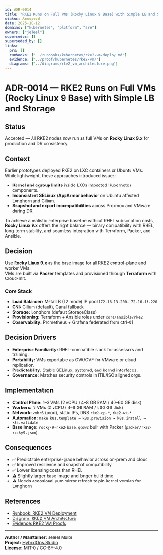 ```yaml
---
id: ADR-0014
title: "RKE2 Runs on Full VMs (Rocky Linux 9 Base) with Simple LB and Storage"
status: Accepted
date: 2025-10-12
domains: ["kubernetes", "platform", "sre"]
owners: ["jeleel"]
supersedes: []
superseded_by: []
links:
  prs: []
  runbooks: ["../runbooks/kubernetes/rke2-vm-deploy.md"]
  evidence: ["../proof/kubernetes/rke2-vm/"]
  diagrams: ["../diagrams/rke2_vm_architecture.png"]
---
```


# ADR-0014 — RKE2 Runs on Full VMs (Rocky Linux 9 Base) with Simple LB and Storage

## Status
Accepted — All RKE2 nodes now run as full VMs on **Rocky Linux 9.x** for production and DR consistency.

## Context
Earlier prototypes deployed RKE2 on LXC containers or Ubuntu VMs.  
While lightweight, these approaches introduced issues:
- **Kernel and cgroup limits** inside LXCs impacted Kubernetes components.  
- **Inconsistent SELinux /AppArmor behavior** on Ubuntu affected Longhorn and Cilium.  
- **Snapshot and export incompatibilities** across Proxmox and VMware during DR.

To achieve a realistic enterprise baseline without RHEL subscription costs,  
**Rocky Linux 9.x** offers the right balance — binary compatibility with RHEL,  
long-term stability, and seamless integration with Terraform, Packer, and Ansible.

## Decision
Use **Rocky Linux 9.x** as the base image for all RKE2 control-plane and worker VMs.  
VMs are built via **Packer** templates and provisioned through **Terraform** with Cloud-Init.

### Core Stack
- **Load Balancer:** MetalLB (L2 mode) IP pool `172.16.13.200–172.16.13.220`  
- **CNI:** Cilium (default), Canal fallback  
- **Storage:** Longhorn (default StorageClass)  
- **Provisioning:** Terraform + Ansible roles under `core/ansible/rke2`  
- **Observability:** Prometheus + Grafana federated from ctrl-01

## Decision Drivers
- **Enterprise Familiarity:** RHEL-compatible stack for assessors and training.  
- **Portability:** VMs exportable as OVA/OVF for VMware or cloud replication.  
- **Predictability:** Stable SELinux, systemd, and kernel interfaces.  
- **Governance:** Matches security controls in ITIL/ISO aligned orgs.  

## Implementation
- **Control Plane:** 1–3 VMs (2 vCPU / 4–8 GB RAM / 40–60 GB disk)  
- **Workers:** N VMs (2 vCPU / 4–8 GB RAM / ≥60 GB disk)  
- **Network:** `vmbr6` (prod), static IPs, DNS `rke2-cp-*`, `rke2-wk-*`  
- **Automation:** `make k8s.template → k8s.provision → k8s.install → k8s.validate`  
- **Base Image:** `rocky-9-rke2-base.qcow2` built with Packer (`packer/rke2-rocky9.json`)

## Consequences
- ✅ Predictable enterprise-grade behavior across on-prem and cloud  
- ✅ Improved resilience and snapshot compatibility  
- ✅ Lower licensing costs than RHEL  
- ⚠️ Slightly larger base image and longer build time  
- ⚠️ Needs occasional yum mirror refresh to pin kernel version for Longhorn  

## References
- [Runbook: RKE2 VM Deployment](../runbooks/kubernetes/rke2-vm-deploy.md)  
- [Diagram: RKE2 VM Architecture](../diagrams/rke2_vm_architecture.png)  
- [Evidence: RKE2 VM Proofs](../proof/kubernetes/rke2-vm/)

---

**Author / Maintainer:** Jeleel Muibi  
**Project:** [HybridOps.Studio](https://github.com/jeleel-muibi/hybridops.studio)  
**License:** MIT-0 / CC-BY-4.0
